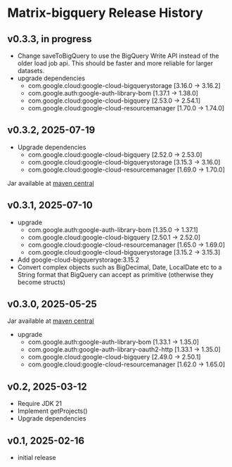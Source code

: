 # Matrix-bigquery Release History

## v0.3.3, in progress
- Change saveToBigQuery to use the BigQuery Write API instead of the older
  load job api. This should be faster and more reliable for larger datasets.
- upgrade dependencies
  - com.google.cloud:google-cloud-bigquerystorage [3.16.0 -> 3.16.2]
  - com.google.auth:google-auth-library-bom [1.37.1 -> 1.38.0]
  - com.google.cloud:google-cloud-bigquery [2.53.0 -> 2.54.1]
  - com.google.cloud:google-cloud-resourcemanager [1.70.0 -> 1.74.0]

## v0.3.2, 2025-07-19
- Upgrade dependencies
  - com.google.cloud:google-cloud-bigquery [2.52.0 -> 2.53.0]
  - com.google.cloud:google-cloud-bigquerystorage [3.15.3 -> 3.16.0]
  - com.google.cloud:google-cloud-resourcemanager [1.69.0 -> 1.70.0]

Jar available at [maven central](https://repo1.maven.org/maven2/se/alipsa/matrix/matrix-bigquery/0.3.2/matrix-bigquery-0.3.2.jar)

## v0.3.1, 2025-07-10
- upgrade
  - com.google.auth:google-auth-library-bom [1.35.0 -> 1.37.1]
  - com.google.cloud:google-cloud-bigquery [2.50.1 -> 2.52.0]
  - com.google.cloud:google-cloud-resourcemanager [1.65.0 -> 1.69.0]
  -  com.google.cloud:google-cloud-bigquerystorage [3.15.2 -> 3.15.3]
- Add google-cloud-bigquerystorage:3.15.2
- Convert complex objects such as BigDecimal, Date, LocalDate etc to a String format
  that BigQuery can accept as primitive (otherwise they become structs)


## v0.3.0, 2025-05-25
Jar available at [maven central](https://repo1.maven.org/maven2/se/alipsa/matrix/matrix-bigquery/0.3/matrix-bigquery-0.3.jar)
- upgrade 
  - com.google.auth:google-auth-library-bom [1.33.1 -> 1.35.0]
  - com.google.auth:google-auth-library-oauth2-http [1.33.1 -> 1.35.0]
  - com.google.cloud:google-cloud-bigquery [2.49.0 -> 2.50.1]
  - com.google.cloud:google-cloud-resourcemanager [1.62.0 -> 1.65.0]

## v0.2, 2025-03-12
- Require JDK 21
- Implement getProjects()
- Upgrade dependencies

## v0.1, 2025-02-16
- initial release
